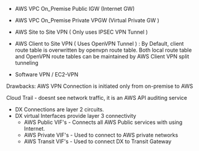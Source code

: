 
  - AWS VPC         On_Premise       Public          IGW (Internet GW)
  - AWS VPC         On_Premise       Private         VPGW (Virtual Private GW )



- AWS Site to Site VPN ( Only uses IPSEC VPN Tunnel )
- AWS Client to Site VPN ( Uses OpenVPN Tunnel ) : By Default, client route table is overwritten by openvpn route table. Both local route table and OpenVPN route tables can be maintained by AWS Client VPN split tunneling
- Software VPN / EC2-VPN

Drawbacks: AWS VPN Connection is initiated only from on-premise to AWS

Cloud Trail - doesnt see network traffic, it is an AWS API auditing service

- DX Connections are layer 2 circuits. 
- DX virtual Interfaces provide layer 3 connectivity
  - AWS Public VIF's - Connects all AWS Public services with using Internet.
  - AWS Private VIF's - Used to connect to AWS private networks
  - AWS Transit VIF's - Used to connect DX to Transit Gateway
